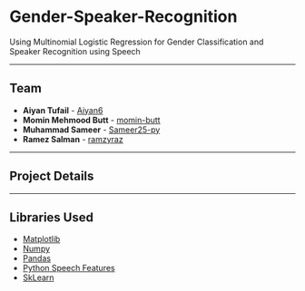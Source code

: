 # Gender-Speaker-Recognition
Using Multinomial Logistic Regression for Gender Classification and Speaker Recognition using Speech

---

## Team

- **Aiyan Tufail** - [Aiyan6](https://github.com/Aiyan6)
- **Momin Mehmood Butt** - [momin-butt](https://github.com/momin-butt)
- **Muhammad Sameer** - [Sameer25-py](https://github.com/Sameer25-py)
- **Ramez Salman** - [ramzyraz](https://github.com/ramzyraz)

---

## Project Details


---

## Libraries Used

- [Matplotlib](https://matplotlib.org/)
- [Numpy](https://numpy.org/)
- [Pandas](https://pandas.pydata.org/)
- [Python Speech Features](https://pypi.org/project/python_speech_features/)
- [SkLearn](https://scikit-learn.org/stable/)
